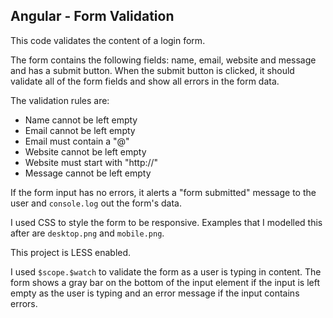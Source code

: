 ## Angular - Form Validation


This code validates the content of a login form.

The form contains the following fields: name, email, website and message and has a submit button. When the submit button is clicked, it should validate all of the form fields and show all errors in the form data. 

The validation rules are:

* Name cannot be left empty
* Email cannot be left empty
* Email must contain a "@"
* Website cannot be left empty
* Website must start with "http://"
* Message cannot be left empty

If the form input has no errors, it alerts a "form submitted" message to the user and `console.log` out the form's data.

I used CSS to style the form to be responsive. Examples that I modelled this after are `desktop.png` and `mobile.png`. 

This project is LESS enabled.

I used `$scope.$watch` to validate the form as a user is typing in content. The form shows a gray bar on the bottom of the input element if the input is left empty as the user is typing and an error message if the input contains errors. 